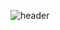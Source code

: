 ![header](https://capsule-render.vercel.app/api?type=transparent&theme=default&text=Geonho%20Lee&desc=Game%20Programmer&animation=fadeIn)
